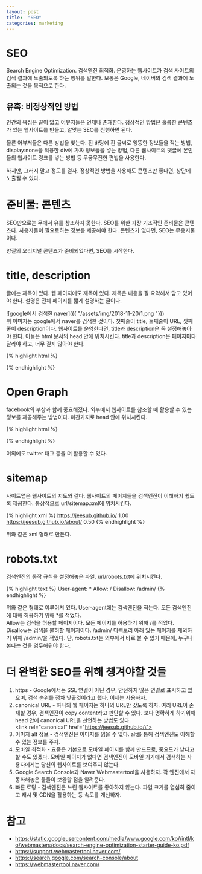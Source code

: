 ```yaml
---
layout: post
title:  "SEO"
categories: marketing
---
```


# SEO

Search Engine Optimization. 검색엔진 최적화.
운영하는 웹사이트가 검색 사이트의 검색 결과에 노출되도록 하는 행위를 말한다.
보통은 Google, 네이버의 검색 결과에 노출되는 것을 목적으로 한다.

## 유혹: 비정상적인 방법

인간의 욕심은 끝이 없고 어뷰저들은 언제나 존재한다.
정상적인 방법은 훌륭한 콘텐츠가 있는 웹사이트를 만들고, 알맞는 SEO를 진행하면 된다.

물론 어뷰저들은 다른 방법을 찾는다.
흰 바탕에 흰 글씨로 엉뚱한 정보들을 적는 방법, display:none을 적용한 div에 가짜 정보들을 넣는 방법, 다른 웹사이트의 댓글에 본인들의 웹사이트 링크를 넣는 방법 등 무궁무진한 편법을 사용한다.

하지만, 그러지 말고 정도를 걷자.
정상적인 방법을 사용해도 콘텐츠만 좋다면, 상단에 노출될 수 있다.

# 준비물: 콘텐츠

SEO만으로는 무에서 유를 창조하지 못한다.
SEO를 위한 가장 기초적인 준비물은 콘텐츠다.
사용자들이 필요로하는 정보를 제공해야 한다.
콘텐츠가 없다면, SEO는 무용지물이다.

양질의 오리지널 콘텐츠가 준비되었다면, SEO를 시작한다.

# title, description

글에는 제목이 있다.
웹 페이지에도 제목이 있다.
제목은 내용을 잘 요약해서 담고 있어야 한다.
설명은 전체 페이지를 짧게 설명하는 글이다.<br/>

![google에서 검색한 naver]({{ "/assets/img/2018-11-20/1.png "}}) <br/>
위 이미지는 google에서 naver를 검색한 것이다.
첫째줄이 title, 둘째줄이 URL, 셋째줄이 description이다.
웹사이트를 운영한다면, title과 description은 꼭 설정해놓아야 한다.
이들은 html 문서의 head 안에 위치시킨다.
title과 description은 페이지마다 달라야 하고, 너무 길지 않아야 한다.

{% highlight html %}
<head>
	<title>제목</title>
	<meta name="description" content="설명">
</head>
{% endhighlight %}

# Open Graph

facebook의 부상과 함께 중요해졌다.
외부에서 웹사이트를 참조할 때 활용할 수 있는 정보를 제공해주는 방법이다.
마찬가지로 head 안에 위치시킨다.

{% highlight html %}
<head>
    <meta property="og:type" content="website">
    <meta property="og:title" content= "제목">
    <meta property="og:description" content="설명">
    <meta property="og:url" content="URL">
    <meta property="og:image" content="대표_이미지_URL">
</head>
{% endhighlight %}

이외에도 twitter 태그 등을 더 활용할 수 있다.

# sitemap

사이트맵은 웹사이트의 지도와 같다.
웹사이트의 페이지들을 검색엔진이 이해하기 쉽도록 제공한다.
통상적으로 url/sitemap.xml에 위치시킨다.

{% highlight xml %}
<urlset xmlns="http://www.sitemaps.org/schemas/sitemap/0.9" xmlns:xsi="http://www.w3.org/2001/XMLSchema-instance" xsi:schemaLocation="http://www.sitemaps.org/schemas/sitemap/0.9 http://www.sitemaps.org/schemas/sitemap/0.9/sitemap.xsd">
	<url>
		<loc>https://jeesub.github.io/</loc>
		<priority>1.00</priority>
	</url>
	<url>
		<loc>https://jeesub.github.io/about/</loc>
		<priority>0.50</priority>
	</url>
</urlset>
{% endhighlight %}

위와 같은 xml 형태로 만든다.

# robots.txt

검색엔진의 동작 규칙을 설정해놓은 파일.
url/robots.txt에 위치시킨다.

{% highlight text %}
User-agent: *
Allow: /
Disallow: /admin/
{% endhighlight %}

위와 같은 형태로 이루어져 있다. User-agent에는 검색엔진을 적는다.
모든 검색엔진에 대해 허용하기 위해 \*를 적었다.<br />
Allow는 검색을 허용할 페이지이다. 모든 페이지를 허용하기 위해 /를 적었다.
Disallow는 검색을 불허할 페이지이다. /admin/ 디렉토리 아래 있는 페이지를 제외하기 위해 /admin/을 적었다.
단, robots.txt는 외부에서 바로 볼 수 있기 때문에, 누구나 본다는 것을 염두해둬야 한다.

# 더 완벽한 SEO를 위해 챙겨야할 것들

1. https - Google에서는 SSL 연결이 아닌 경우, 안전하지 않은 연결로 표시하고 있으며, 검색 순위를 점차 낮출것이라고 했다. 이제는 사용하자.
2. canonical URL - 하나의 웹 페이지는 하나의 URL만 갖도록 하자.
여러 URL이 존재할 경우, 검색엔진이 copy content라고 판단할 수 있다.
보다 명확하게 하기위해 head 안에 canonical URL을 선언하는 방법도 있다.<br />
\<link rel=\"canonical\" href=\"https://jeesub.github.io/\">
3. 이미지 alt 정보 - 검색엔진은 이미지를 읽을 수 없다. alt를 통해 검색엔진도 이해할 수 있는 정보를 주자.
4. 모바일 최적화 - 요즘은 기본으로 모바일 페이지를 함께 만드므로, 중요도가 낮다고 할 수도 있겠다.
모바일 페이지가 없다면 검색엔진이 모바일 기기에서 검색하는 사용자에게는 당신의 웹사이트를 보여주지 않는다.
5. Google Search Console과 Naver Webmastertool을 사용하자.
각 엔진에서 자동화해놓은 툴들이 보완할 점을 알려준다.
6. 빠른 로딩 - 검색엔진은 느린 웹사이트를 좋아하지 않는다. 파일 크기를 열심히 줄이고 캐시 및 CDN을 활용하는 등 속도를 개선하자.

# 참고 

* <https://static.googleusercontent.com/media/www.google.com/ko//intl/ko/webmasters/docs/search-engine-optimization-starter-guide-ko.pdf>
* <https://support.webmastertool.naver.com/>
* <https://search.google.com/search-console/about>
* <https://webmastertool.naver.com/>